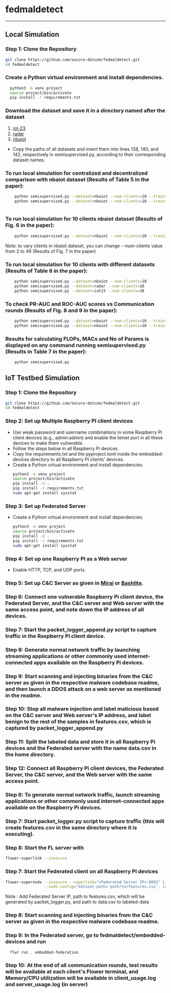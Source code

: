 # fedmaldetect

---

## Local Simulation
### Step 1: Clone the Repository
```bash
git clone https://github.com/secure-dotcom/fedmaldetect.git
cd fedmaldetect
```
### Create a Python virtual environment and install dependencies.
```bash
  python3 -m venv project
  source project/bin/activate
  pip install -r requirements.txt
```
### Download the dataset and save it in a directory named after the dataset
1. [iot-23](https://drive.google.com/file/d/1Nh8-FrUSNwJ4SgWsFbAZkvA4x7SEF2fY/view?usp=sharing)
2. [radar](https://drive.google.com/file/d/1JtZttnbDnWgm1HcNOV1AY_H8iXExpsUR/view?usp=sharing)
3. [nbaiot](https://drive.google.com/file/d/1UnWdDrp5rOWmqqedjRqTCBrJiDQz4FA7/view?usp=sharing)

- Copy the paths of all datasets and insert them into lines 138, 140, and 142, respectively in semisupervised.py, according to their corresponding dataset names.

### To run local simulation for centralized and decentralized comparison with nbaiot dataset (Results of Table 5 in the paper):
```bash
    python semisupervised.py --dataset=nbaiot --num-clients=10 --training_type=Decentralized
    python semisupervised.py --dataset=nbaiot --num-clients=10 --training_type=Centralized
  
```
### To run local simulation for 10 clients nbaiot dataset (Results of Fig. 6 in the paper):
```bash
    python semisupervised.py --dataset=nbaiot --num-clients=10 --training_type=Decentralized
```
Note: to vary clients in nbaiot dataset, you can change --num-clients value from 2 to 49 (Results of Fig. 7 in the paper)

### To run local simulation for 10 clients with different datasets (Results of Table 6 in the paper):
```bash
    python semisupervised.py --dataset=nbaiot --num-clients=10
    python semisupervised.py --dataset=radar --num-clients=10
    python semisupervised.py --dataset=iot23 --num-clients=10
```

### To check PR-AUC and ROC-AUC scores vs Communication rounds (Results of Fig. 8 and 9 in the paper):
```bash
    python semisupervised.py --dataset=nbaiot --num-clients=10 --training_type=Decentralized --save=True
    python semisupervised.py --dataset=nbaiot --num-clients=10 --training_type=Decentralized --save=True --aggregation=FedAvg
```

### Results for calculating FLOPs, MACs and No of Params is displayed on any command running semisupervised.py (Results in Table 7 in the paper):
```bash
    python semisupervised.py
```

## IoT Testbed Simulation
### Step 1: Clone the Repository
```bash
git clone https://github.com/secure-dotcom/fedmaldetect.git
cd fedmaldetect
```
### Step 2: Set up Multiple Raspberry PI client devices
- Use weak password and username combinations in some Raspberry Pi client devices (e.g., admin:admin) and enable the telnet port in all these devices to make them vulnerable. 
- Follow the steps below in all Raspberry Pi devices.
- Copy the requirements.txt and the pyproject.toml inside the embedded-devices directory to all Raspberry PI clients' devices.
- Create a Python virtual environment and install dependencies.
  ```bash
  python3 -m venv project
  source project/bin/activate
  pip install -e .
  pip install -r requirements.txt
  sudo apt-get install sysstat
  ```
### Step 3: Set up Federated Server
- Create a Python virtual environment and install dependencies.
  ```bash
  python3 -m venv project
  source project/bin/activate
  pip install -e .
  pip install -r requirements.txt
  sudo apt-get install sysstat
  ```
### Step 4: Set up one Raspberry PI as a Web server
- Enable HTTP, TCP, and UDP ports.
### Step 5: Set up C&C Server as given in [Mirai](https://github.com/jgamblin/Mirai-Source-Code/) or [Bashlite](https://github.com/hammerzeit/BASHLITE/).
### Step 6: Connect one vulnerable Raspberry Pi client device, the Federated Server, and the C&C server and Web server with the same access point, and note down the IP address of all devices.
### Step 7: Start the packet_logger_append.py script to capture traffic in the Raspberry PI client device.
### Step 8: Generate normal network traffic by launching streaming applications or other commonly used internet-connected apps available on the Raspberry Pi devices.
### Step 9: Start scanning and injecting binaries from the C&C server as given in the respective malware codebase readme, and then launch a DDOS attack on a web server as mentioned in the readme. 
### Step 10: Stop all malware injection and label malicious based on the C&C server and Web server's IP address, and label benign to the rest of the samples in features.csv, which is captured by packet_logger_append.py
### Step 11: Split the labeled data and store it in all Raspberry Pi devices and the Federated server with the name data.csv in the home directory.
### Step 12: Connect all Raspberry Pi client devices, the Federated Server, the C&C server, and the Web server with the same access point.
### Step 6: To generate normal network traffic, launch streaming applications or other commonly used internet-connected apps available on the Raspberry Pi devices.
### Step 7: Start packet_logger.py script to capture traffic (this will create features.csv in the same directory where it is executing).
### Step 8: Start the FL server with 
```bash
flower-superlink --insecure
```
### Step 7: Start the Federated client on all Raspberry PI devices
``` bash
flower-supernode --insecure --superlink="<Federated Server IP>:9092" \
                 --node-config="dataset-path='path/to/features.csv', labeled-data='path/to/test.csv'"
```
Note : Add Federated Server IP, path to features.csv, which will be generated by packet_logger.py, and path to data.csv to labeled-data 
### Step 8: Start scanning and injecting binaries from the C&C server as given in the respective malware codebase readme. 
### Step 9: In the Federated server, go to fedmaldetect/embedded-devices and run
``` bash
  flwr run . embedded-federation
```
### Step 10: At the end of all communication rounds, test results will be available at each client's Flower terminal, and Memory/CPU utilization will be available in client_usage.log and server_usage.log (in server)
